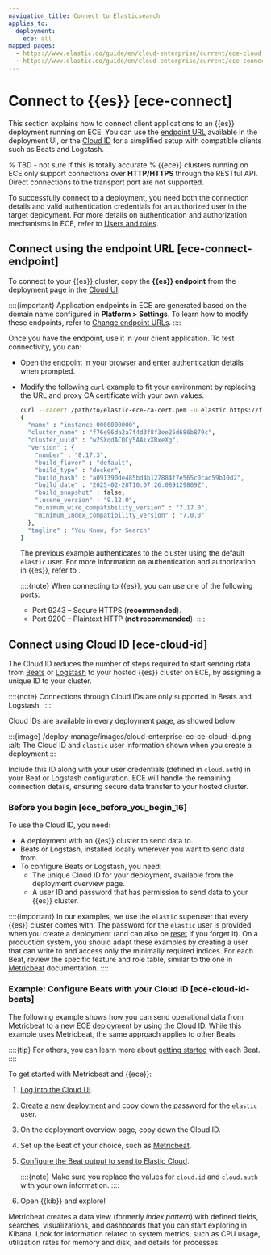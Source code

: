 ```yaml
---
navigation_title: Connect to Elasticsearch
applies_to:
  deployment:
    ece: all
mapped_pages:
  - https://www.elastic.co/guide/en/cloud-enterprise/current/ece-cloud-id.html
  - https://www.elastic.co/guide/en/cloud-enterprise/current/ece-connect.html
---
```


# Connect to {{es}} [ece-connect]

This section explains how to connect client applications to an {{es}} deployment running on ECE. You can use the [endpoint URL](#ece-connect-endpoint) available in the deployment UI, or the [Cloud ID](#ece-cloud-id) for a simplified setup with compatible clients such as Beats and Logstash.

% TBD - not sure if this is totally accurate
% {{ece}} clusters running on ECE only support connections over **HTTP/HTTPS** through the RESTful API. Direct connections to the transport port are not supported.

To successfully connect to a deployment, you need both the connection details and valid authentication credentials for an authorized user in the target deployment. For more details on authentication and authorization mechanisms in ECE, refer to [Users and roles](../../users-roles.md#orchestrator-level).

## Connect using the endpoint URL [ece-connect-endpoint]

To connect to your {{es}} cluster, copy the **{{es}} endpoint** from the deployment page in the [Cloud UI](./log-into-cloud-ui.md).

::::{important}
Application endpoints in ECE are generated based on the domain name configured in **Platform > Settings**. To learn how to modify these endpoints, refer to [Change endpoint URLs](./change-endpoint-urls.md).
::::

Once you have the endpoint, use it in your client application. To test connectivity, you can:
* Open the endpoint in your browser and enter authentication details when prompted.
* Modify the following `curl` example to fit your environment by replacing the URL and proxy CA certificate with your own values.

  ```sh
  curl --cacert /path/to/elastic-ece-ca-cert.pem -u elastic https://f76e96da2a7f4d3f8f3ee25d686b879c.HOST-IP-ADDRESS.ip.es.io:9243
  {
    "name" : "instance-0000000000",
    "cluster_name" : "f76e96da2a7f4d3f8f3ee25d686b879c",
    "cluster_uuid" : "w2SXqdACQCy5AAixXRxeXg",
    "version" : {
      "number" : "8.17.3",
      "build_flavor" : "default",
      "build_type" : "docker",
      "build_hash" : "a091390de485bd4b127884f7e565c0cad59b10d2",
      "build_date" : "2025-02-28T10:07:26.089129809Z",
      "build_snapshot" : false,
      "lucene_version" : "9.12.0",
      "minimum_wire_compatibility_version" : "7.17.0",
      "minimum_index_compatibility_version" : "7.0.0"
    },
    "tagline" : "You Know, for Search"
  }
  ```

  The previous example authenticates to the cluster using the default `elastic` user. For more information on authentication and authorization in {{es}}, refer to [](../../users-roles.md).

  ::::{note}
  When connecting to {{es}}, you can use one of the following ports:
  * Port 9243 – Secure HTTPS (**recommended**).
  * Port 9200 – Plaintext HTTP (**not recommended**).
  ::::

## Connect using Cloud ID [ece-cloud-id]

The Cloud ID reduces the number of steps required to start sending data from [Beats](https://www.elastic.co/guide/en/beats/libbeat/current/index.html) or [Logstash](https://www.elastic.co/guide/en/logstash/current/index.html) to your hosted {{es}} cluster on ECE, by assigning a unique ID to your cluster.

::::{note}
Connections through Cloud IDs are only supported in Beats and Logstash.
::::


Cloud IDs are available in every deployment page, as showed below:

:::{image} /deploy-manage/images/cloud-enterprise-ec-ce-cloud-id.png
:alt: The Cloud ID and `elastic` user information shown when you create a deployment
:::

Include this ID along with your user credentials (defined in `cloud.auth`) in your Beat or Logstash configuration. ECE will handle the remaining connection details, ensuring secure data transfer to your hosted cluster.

### Before you begin [ece_before_you_begin_16]

To use the Cloud ID, you need:

* A deployment with an {{es}} cluster to send data to.
* Beats or Logstash, installed locally wherever you want to send data from.
* To configure Beats or Logstash, you need:
    * The unique Cloud ID for your deployment, available from the deployment overview page.
    * A user ID and password that has permission to send data to your {{es}} cluster.

::::{important}
        In our examples, we use the `elastic` superuser that every {{es}} cluster comes with. The password for the `elastic` user is provided when you create a deployment (and can also be [reset](../../users-roles/cluster-or-deployment-auth/built-in-users.md) if you forget it). On a production system, you should adapt these examples by creating a user that can write to and access only the minimally required indices. For each Beat, review the specific feature and role table, similar to the one in [Metricbeat](beats://reference/metricbeat/feature-roles.md) documentation.
::::

### Example: Configure Beats with your Cloud ID [ece-cloud-id-beats]

The following example shows how you can send operational data from Metricbeat to a new ECE deployment by using the Cloud ID. While this example uses Metricbeat, the same approach applies to other Beats.

::::{tip}
For others, you can learn more about [getting started](beats://reference/index.md) with each Beat.
::::

To get started with Metricbeat and {{ece}}:

1. [Log into the Cloud UI](log-into-cloud-ui.md).
2. [Create a new deployment](create-deployment.md) and copy down the password for the `elastic` user.
3. On the deployment overview page, copy down the Cloud ID.
4. Set up the Beat of your choice, such as [Metricbeat](beats://reference/metricbeat/metricbeat-installation-configuration.md).
5. [Configure the Beat output to send to Elastic Cloud](beats://reference/metricbeat/configure-cloud-id.md).

    ::::{note}
    Make sure you replace the values for `cloud.id` and `cloud.auth` with your own information.
    ::::

6. Open {{kib}} and explore!

Metricbeat creates a data view (formerly *index pattern*) with defined fields, searches, visualizations, and dashboards that you can start exploring in Kibana. Look for information related to system metrics, such as CPU usage, utilization rates for memory and disk, and details for processes.